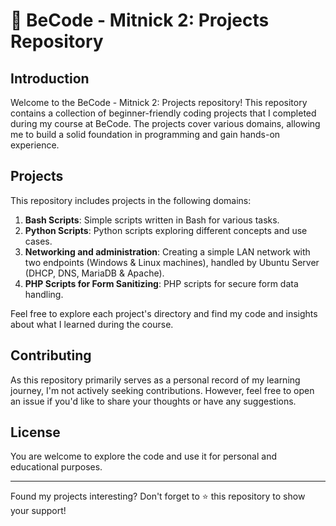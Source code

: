 # 📂 **BeCode** - Mitnick 2: Projects Repository

## Introduction

Welcome to the BeCode - Mitnick 2: Projects repository! This repository contains a collection of beginner-friendly coding projects that I completed during my course at BeCode. The projects cover various domains, allowing me to build a solid foundation in programming and gain hands-on experience.

## Projects

This repository includes projects in the following domains:

1. **Bash Scripts**: Simple scripts written in Bash for various tasks.
2. **Python Scripts**: Python scripts exploring different concepts and use cases.
3. **Networking and administration**: Creating a simple LAN network with two endpoints (Windows & Linux machines), handled by Ubuntu Server (DHCP, DNS, MariaDB & Apache).
4. **PHP Scripts for Form Sanitizing**: PHP scripts for secure form data handling.

Feel free to explore each project's directory and find my code and insights about what I learned during the course.

## Contributing

As this repository primarily serves as a personal record of my learning journey, I'm not actively seeking contributions. However, feel free to open an issue if you'd like to share your thoughts or have any suggestions.

## License

You are welcome to explore the code and use it for personal and educational purposes.

---

Found my projects interesting? Don't forget to ⭐️ this repository to show your support!

